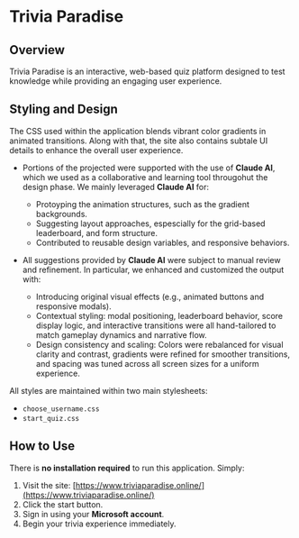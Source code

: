 # Trivia Paradise

## Overview

Trivia Paradise is an interactive, web-based quiz platform designed to test knowledge while providing an engaging user experience.

## Styling and Design 

The CSS used within the application blends vibrant color gradients in animated transitions. Along with that, the site also contains subtale UI details to enhance the overall user experience.

- Portions of the projected were supported with the use of **Claude AI**, which we used as a collaborative and learning tool througohut the design phase. We mainly leveraged **Claude AI** for: 
  - Protoyping the animation structures, such as the gradient backgrounds.
  - Suggesting layout approaches, espescially for the grid-based leaderboard, and form structure.
  - Contributed to reusable design variables, and responsive behaviors.

- All suggestions provided by **Claude AI** were subject to manual review and refinement. In particular, we enhanced and customized the output with:
  - Introducing original visual effects (e.g., animated buttons and responsive modals).
  - Contextual styling: modal positioning, leaderboard behavior, score display logic, and interactive transitions were all hand-tailored to match gameplay dynamics and narrative flow.
  - Design consistency and scaling: Colors were rebalanced for visual clarity and contrast, gradients were refined for smoother transitions, and spacing was tuned across all screen sizes for a uniform experience.

All styles are maintained within two main stylesheets:
- `choose_username.css`
- `start_quiz.css`

## How to Use

There is **no installation required** to run this application. Simply:

1. Visit the site: [https://www.triviaparadise.online/](https://www.triviaparadise.online/)
2. Click the start button.
3. Sign in using your **Microsoft account**.
4. Begin your trivia experience immediately.
